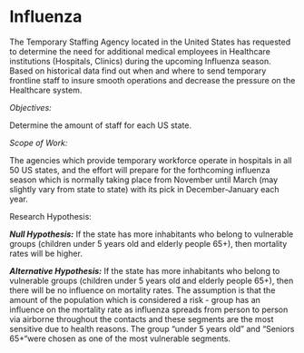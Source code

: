 # Influenza

The Temporary Staffing Agency located in the United States has requested to determine the need for additional medical employees in Healthcare institutions (Hospitals, Clinics) during the upcoming Influenza season. Based on historical data find out when and where to send temporary frontline staff to insure smooth operations and decrease the pressure on the Healthcare system.


*Objectives:*

Determine the amount of staff for each US state.


*Scope of Work:*

The agencies which provide temporary workforce operate in hospitals in all 50 US states, and the
effort will prepare for the forthcoming influenza season which is normally taking place from November
until March (may slightly vary from state to state) with its pick in December-January each year.


Research Hypothesis:


***Null Hypothesis:*** If the state has more inhabitants who belong to vulnerable groups (children under 5
years old and elderly people 65+), then mortality rates will be higher.


***Alternative Hypothesis:*** If the state has more inhabitants who belong to vulnerable groups (children
under 5 years old and elderly people 65+), then there will be no influence on mortality rates.
The assumption is that the amount of the population which is considered a risk - group has an
influence on the mortality rate as influenza spreads from person to person via airborne throughout
the contacts and these segments are the most sensitive due to health reasons. The group “under 5
years old” and “Seniors 65+“were chosen as one of the most vulnerable segments.
